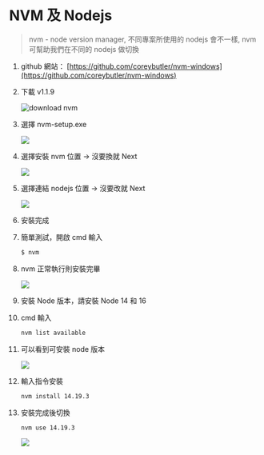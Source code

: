 # NVM 及 Nodejs

> nvm - node version manager, 不同專案所使用的 nodejs 會不一樣, nvm 可幫助我們在不同的 nodejs 做切換
> 
1. github 網站： [https://github.com/coreybutler/nvm-windows](https://github.com/coreybutler/nvm-windows)
2. 下載 v1.1.9
    
    ![download nvm](../asset/img/chapter1/nvm_1.png)
    
3. 選擇 nvm-setup.exe
    
    ![](../asset/img/chapter1/nvm_2.png)
    
4. 選擇安裝 nvm 位置 -> 沒要換就 Next
    
    ![](../asset/img/chapter1/nvm_3.png)
    
5. 選擇連結 nodejs 位置  -> 沒要改就 Next
    
    ![](../asset/img/chapter1/nvm_4.png)
    
6. 安裝完成
7. 簡單測試，開啟 cmd 輸入
    
    ```bash
    $ nvm
    ```
    
8. nvm 正常執行則安裝完畢
    
    ![](../asset/img/chapter1/nvm_5.png)
    
9. 安裝 Node 版本，請安裝 Node 14 和 16
10. cmd 輸入
    
    ```bash
    nvm list available
    ```
    
11. 可以看到可安裝 node 版本
    
    ![](../asset/img/chapter1/nvm_6.png)
    
12. 輸入指令安裝
    
    ```bash
    nvm install 14.19.3
    ```
    
13. 安裝完成後切換
    
    ```bash
    nvm use 14.19.3
    ```
    
    ![](../asset/img/chapter1/nvm_7.png)
